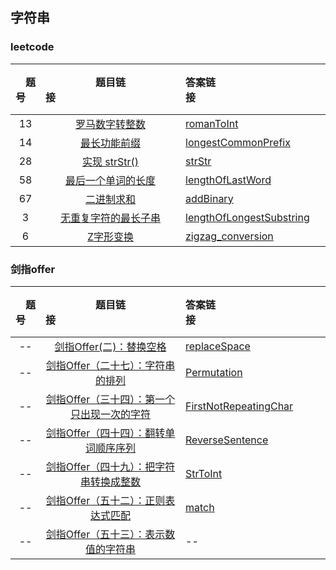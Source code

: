 ## 字符串
### leetcode
| &emsp;题号&emsp; | 题目链接&emsp;&emsp;&emsp;&emsp;&emsp;&emsp;&emsp;&emsp;&emsp;&emsp;&emsp;&emsp;| 答案链接&emsp;&emsp;&emsp;&emsp;&emsp;&emsp;&emsp;&emsp;&emsp;&emsp;&emsp;&emsp;| &emsp;难度&emsp;  | &emsp;完成度&emsp;  |
| :--: | :--: | :----------------------------------------------------------- | :-----------------------------------------------------------  | :------: |
|  13| [罗马数字转整数](https://leetcode-cn.com/problems/roman-to-integer/) | [romanToInt](./string/leetcode/easy/romanToInt.h) | <font color=green>easy</font> | ✅ |
|  14| [最长功能前缀](https://leetcode-cn.com/problems/longest-common-prefix/) | [longestCommonPrefix](./string/leetcode/easy/longestCommonPrefix.h) | <font color=green>easy</font> | ✅ |
|  28| [实现 strStr()](https://leetcode-cn.com/problems/implement-strstr/) | [strStr](./string/leetcode/easy/strStr.h) | <font color=green>easy</font> | ✅ |
|  58| [最后一个单词的长度](https://leetcode-cn.com/problems/length-of-last-word) | [lengthOfLastWord](./string/leetcode/easy/lengthOfLastWord.h) | <font color=green>easy</font> | ✅ |
|  67  | [二进制求和](https://leetcode-cn.com/problems/add-binary/) | [addBinary](./array/leetcode/easy/addBinary.h) | <font color=green>easy</font> | ✅ |
|  3| [无重复字符的最长子串](https://leetcode-cn.com/problems/longest-substring-without-repeating-characters/) | [lengthOfLongestSubstring](./string/leetcode/medium/lengthOfLongestSubstring.h) | <font color=orange> medium </font> | ✅ |
|  6| [Z字形变换](https://leetcode-cn.com/problems/zigzag-conversion/) | [zigzag_conversion](./string/leetcode/medium/zigzag_conversion.h) | <font color=orange> medium </font>| ✅ |
### 剑指offer
| &emsp;题号&emsp; | 题目链接&emsp;&emsp;&emsp;&emsp;&emsp;&emsp;&emsp;&emsp;&emsp;&emsp;&emsp;&emsp;| 答案链接&emsp;&emsp;&emsp;&emsp;&emsp;&emsp;&emsp;&emsp;&emsp;&emsp;&emsp;&emsp;| &emsp;难度&emsp;  | &emsp;完成度&emsp;  |
| :--: | :--: | :----------------------------------------------------------- | :-----------------------------------------------------------  | :------: |
|  --   | [剑指Offer(二)：替换空格](https://www.nowcoder.com/practice/4060ac7e3e404ad1a894ef3e17650423?tpId=13&tqId=11155&tPage=1&rp=1&ru=/ta/coding-interviews&qru=/ta/coding-interviews/question-ranking)| [replaceSpace](./string/coding-interviews/replaceSpace.h) | ✨ | ✅ |
|  --   | [剑指Offer（二十七）：字符串的排列](https://www.nowcoder.com/practice/fe6b651b66ae47d7acce78ffdd9a96c7?tpId=13&tqId=11180&tPage=2&rp=1&ru=%2Fta%2Fcoding-interviews&qru=%2Fta%2Fcoding-interviews%2Fquestion-ranking)| [Permutation](./string/coding-interviews/Permutation.h) | ✨ | ✅ |
|  --   | [剑指Offer（三十四）：第一个只出现一次的字符](https://www.nowcoder.com/practice/1c82e8cf713b4bbeb2a5b31cf5b0417c?tpId=13&tqId=11187&tPage=2&rp=1&ru=%2Fta%2Fcoding-interviews&qru=%2Fta%2Fcoding-interviews%2Fquestion-ranking)| [FirstNotRepeatingChar](./string/coding-interviews/FirstNotRepeatingChar.h) | ✨ | ✅ |
|  --   | [剑指Offer（四十四）：翻转单词顺序序列](https://www.nowcoder.com/practice/3194a4f4cf814f63919d0790578d51f3?tpId=13&tqId=11197&tPage=3&rp=1&ru=%2Fta%2Fcoding-interviews&qru=%2Fta%2Fcoding-interviews%2Fquestion-ranking)| [ReverseSentence](./string/coding-interviews/ReverseSentence.h) | ✨ | ✅ |
|  --   | [剑指Offer（四十九）：把字符串转换成整数](https://www.nowcoder.com/practice/1277c681251b4372bdef344468e4f26e?tpId=13&tqId=11202&tPage=3&rp=1&ru=%2Fta%2Fcoding-interviews&qru=%2Fta%2Fcoding-interviews%2Fquestion-ranking)| [StrToInt](./string/coding-interviews/StrToInt.h) | ✨ | ✅ |
|  --   | [剑指Offer（五十二）：正则表达式匹配]( https://www.nowcoder.com/practice/45327ae22b7b413ea21df13ee7d6429c?tpId=13&tqId=11205&tPage=3&rp=1&ru=%2Fta%2Fcoding-interviews&qru=%2Fta%2Fcoding-interviews%2Fquestion-ranking)| [match](./string/coding-interviews/match.h) | ✨ | ❌ |
|  --   | [剑指Offer（五十三）：表示数值的字符串]( https://www.nowcoder.com/practice/6f8c901d091949a5837e24bb82a731f2?tpId=13&tqId=11206&tPage=3&rp=1&ru=%2Fta%2Fcoding-interviews&qru=%2Fta%2Fcoding-interviews%2Fquestion-ranking)| -- | ✨ | ❌ |
